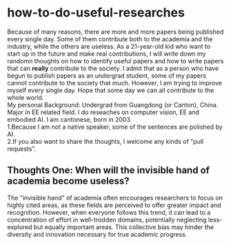 # how-to-do-useful-researches
Because of many reasons, there are more and more papers being published every single day. Some of them contribute both to the academia and the industry, while the others are useless. As a 21-year-old kid who want to start up in the future and make real contributions, I will write down my randomn thoughts on how to identify useful papers and how to write papers that can **really** contribute to the society. I admit that as a person who have begun to publish papers as an undergrad student, some of my papers cannot contribute to the society that much. However, I am trying to improve myself every single day. Hope that some day we can all contribute to the whole world.
<br>
My personal Background: Undergrad from Guangdong (or Canton), China. Major in EE related field. I do reseaches on computer vision, EE and embodied AI. I am cantonese, born in 2003.
<br>
1.Because I am not a native speaker, some of the sentences are polished by AI.<br>
2.If you also want to share the thoughts, I welcome any kinds of "pull requests".

## Thoughts One: When will the invisible hand of academia become useless?
The "invisible hand" of academia often encourages researchers to focus on highly cited areas, as these fields are perceived to offer greater impact and recognition. However, when everyone follows this trend, it can lead to a concentration of effort in well-trodden domains, potentially neglecting less-explored but equally important areas. This collective bias may hinder the diversity and innovation necessary for true academic progress.
